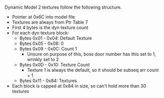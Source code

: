 Dynamic Model 2 textures follow the following structure.
- Pointer at 0x6C into model file
- Textures are always from Ptr Table 7
- First 4 bytes is the dyn texture count
- For each dyn texture block:
    - Bytes 0x01 - 0x04: Default Texture
    - Bytes 0x05 - 0x08: 0
    - Bytes 0x09 - 0x0C: Count 1
        - Unsure on purpose of this, boss door number has this set to 1, wrinkly set to 2
    - Bytes 0x0D - 0x10: Texture Count
        - Texture 1 is always the default, so it should be subseq arr count + 1
    - Bytes 0x11 - 0x84: Textures
- Each block is capped at 0x84 in size, so can't hold more than 30 textures